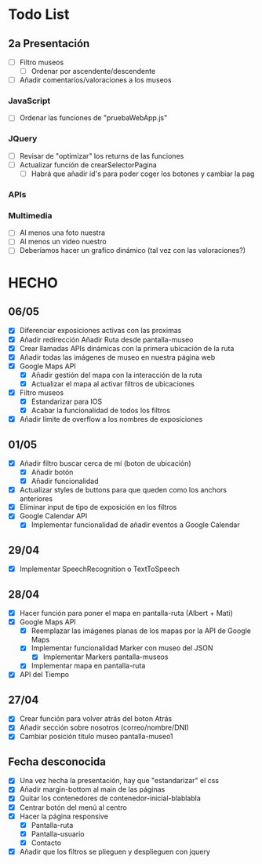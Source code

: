 # Todo List

## 2a Presentación
- [ ] Filtro museos
    - [ ] Ordenar por ascendente/descendente
- [ ] Añadir comentarios/valoraciones a los museos
### JavaScript
- [ ] Ordenar las funciones de "pruebaWebApp.js"
### JQuery
- [ ] Revisar de "optimizar" los returns de las funciones
- [ ] Actualizar función de crearSelectorPagina
    - [ ] Habrá que añadir id's para poder coger los botones y cambiar la pag
### APIs

### Multimedia
- [ ] Al menos una foto nuestra
- [ ] Al menos un video nuestro
- [ ] Deberíamos hacer un grafíco dinámico (tal vez con las valoraciones?)

# HECHO
## 06/05
- [x] Diferenciar exposiciones activas con las proximas
- [x] Añadir redirección Añadir Ruta desde pantalla-museo
- [x] Crear llamadas APIs dinámicas con la primera ubicación de la ruta
- [x] Añadir todas las imágenes de museo en nuestra página web
- [x] Google Maps API
    - [x] Añadir gestión del mapa con la interacción de la ruta
    - [x] Actualizar el mapa al activar filtros de ubicaciones
- [x] Filtro museos
    - [x] Estandarizar para IOS
    - [x] Acabar la funcionalidad de todos los filtros
- [x] Añadir límite de overflow a los nombres de exposiciones

## 01/05
- [x] Añadir filtro buscar cerca de mí (boton de ubicación)
    - [x] Añadir botón
    - [x] Añadir funcionalidad
- [X] Actualizar styles de buttons para que queden como los anchors anteriores
- [X] Eliminar input de tipo de exposición en los filtros
- [x] Google Calendar API
    - [x] Implementar funcionalidad de añadir eventos a Google Calendar

## 29/04
- [x] Implementar SpeechRecognition o TextToSpeech

## 28/04
- [x] Hacer función para poner el mapa en pantalla-ruta (Albert + Mati)
- [x] Google Maps API
    - [x] Reemplazar las imágenes planas de los mapas por la API de Google Maps
    - [x] Implementar funcionalidad Marker con museo del JSON
        - [x] Implementar Markers pantalla-museos
    - [x] Implementar mapa en pantalla-ruta 
- [x] API del Tiempo 
## 27/04
- [x] Crear función para volver atrás del boton Atrás
- [x] Añadir sección sobre nosotros (correo/nombre/DNI) 
- [x] Cambiar posición titulo museo pantalla-museo1

## Fecha desconocida
- [x] Una vez hecha la presentación, hay que "estandarizar" el css
- [x] Añadir margin-bottom al main de las páginas
- [X] Quitar los contenedores de contenedor-inicial-blablabla
- [x] Centrar botón del menú al centro
- [x] Hacer la página responsive
    - [x] Pantalla-ruta
    - [x] Pantalla-usuario
    - [x] Contacto
- [X] Añadir que los filtros se plieguen y desplieguen con jquery